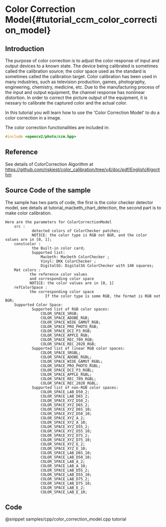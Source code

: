 Color Correction Model{#tutorial_ccm_color_correction_model}
===========================

Introduction
----

The purpose of color correction is to adjust the color response of input and output devices to a known state. The device being calibrated is sometimes called the calibration source; the color space used as the standard is sometimes called the calibration target. Color calibration has been used in many industries, such as television production, games, photography, engineering, chemistry, medicine, etc. Due to the manufacturing process of the input and output equipment, the channel response has nonlinear distortion. In order to correct the picture output of the equipment, it is nessary to calibrate the captured color and the actual color.

In this tutorial you will learn how to use the 'Color Correction Model' to do a color correction in a image.

The color correction functionalities are included in:
```cpp
#include <opencv2/photo/ccm.hpp>
```

Reference
----

See details of ColorCorrection Algorithm at https://github.com/riskiest/color_calibration/tree/v4/doc/pdf/English/Algorithm

Source Code of the sample
-----------

The sample has two parts of code, the first is the color checker detector model, see details at tutorial_macbeth_chart_detection, the second part is to make color calibration.

```
Here are the parameters for ColorCorrectionModel
    src :
            detected colors of ColorChecker patches;
            NOTICE: the color type is RGB not BGR, and the color values are in [0, 1];
    constcolor :
            the Built-in color card;
            Supported list:
                Macbeth: Macbeth ColorChecker ;
                Vinyl: DKK ColorChecker ;
                DigitalSG: DigitalSG ColorChecker with 140 squares;
    Mat colors :
           the reference color values
           and corresponding color space
           NOTICE: the color values are in [0, 1]
    refColorSpace :
           the corresponding color space
                  If the color type is some RGB, the format is RGB not BGR;
    Supported Color Space:
            Supported list of RGB color spaces:
                COLOR_SPACE_SRGB;
                COLOR_SPACE_ADOBE_RGB;
                COLOR_SPACE_WIDE_GAMUT_RGB;
                COLOR_SPACE_PRO_PHOTO_RGB;
                COLOR_SPACE_DCI_P3_RGB;
                COLOR_SPACE_APPLE_RGB;
                COLOR_SPACE_REC_709_RGB;
                COLOR_SPACE_REC_2020_RGB;
            Supported list of linear RGB color spaces:
                COLOR_SPACE_SRGBL;
                COLOR_SPACE_ADOBE_RGBL;
                COLOR_SPACE_WIDE_GAMUT_RGBL;
                COLOR_SPACE_PRO_PHOTO_RGBL;
                COLOR_SPACE_DCI_P3_RGBL;
                COLOR_SPACE_APPLE_RGBL;
                COLOR_SPACE_REC_709_RGBL;
                COLOR_SPACE_REC_2020_RGBL;
            Supported list of non-RGB color spaces:
                COLOR_SPACE_LAB_D50_2;
                COLOR_SPACE_LAB_D65_2;
                COLOR_SPACE_XYZ_D50_2;
                COLOR_SPACE_XYZ_D65_2;
                COLOR_SPACE_XYZ_D65_10;
                COLOR_SPACE_XYZ_D50_10;
                COLOR_SPACE_XYZ_A_2;
                COLOR_SPACE_XYZ_A_10;
                COLOR_SPACE_XYZ_D55_2;
                COLOR_SPACE_XYZ_D55_10;
                COLOR_SPACE_XYZ_D75_2;
                COLOR_SPACE_XYZ_D75_10;
                COLOR_SPACE_XYZ_E_2;
                COLOR_SPACE_XYZ_E_10;
                COLOR_SPACE_LAB_D65_10;
                COLOR_SPACE_LAB_D50_10;
                COLOR_SPACE_LAB_A_2;
                COLOR_SPACE_LAB_A_10;
                COLOR_SPACE_LAB_D55_2;
                COLOR_SPACE_LAB_D55_10;
                COLOR_SPACE_LAB_D75_2;
                COLOR_SPACE_LAB_D75_10;
                COLOR_SPACE_LAB_E_2;
                COLOR_SPACE_LAB_E_10;
```


## Code

@snippet samples/cpp/color_correction_model.cpp tutorial
